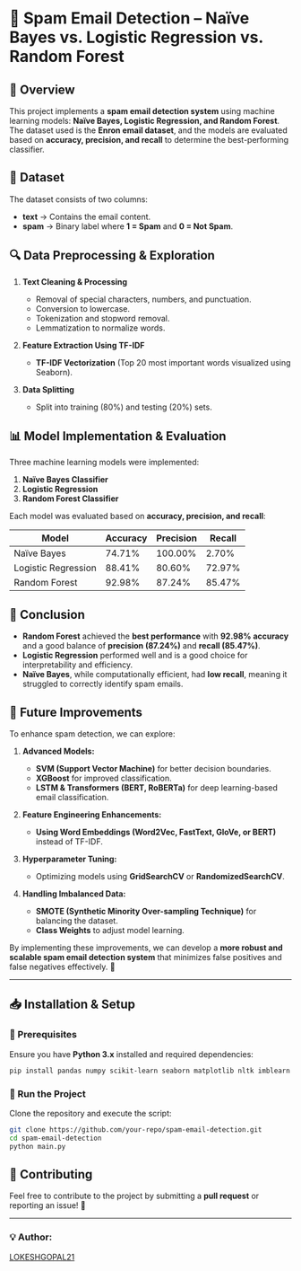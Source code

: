 # **📧 Spam Email Detection – Naïve Bayes vs. Logistic Regression vs. Random Forest**

## **📌 Overview**
This project implements a **spam email detection system** using machine learning models: **Naïve Bayes, Logistic Regression, and Random Forest**. The dataset used is the **Enron email dataset**, and the models are evaluated based on **accuracy, precision, and recall** to determine the best-performing classifier.

## **📂 Dataset**
The dataset consists of two columns:
- **text** → Contains the email content.
- **spam** → Binary label where **1 = Spam** and **0 = Not Spam**.

## **🔍 Data Preprocessing & Exploration**
1. **Text Cleaning & Processing**
   - Removal of special characters, numbers, and punctuation.
   - Conversion to lowercase.
   - Tokenization and stopword removal.
   - Lemmatization to normalize words.

2. **Feature Extraction Using TF-IDF**
   - **TF-IDF Vectorization** (Top 20 most important words visualized using Seaborn).

3. **Data Splitting**
   - Split into training (80%) and testing (20%) sets.

## **📊 Model Implementation & Evaluation**
Three machine learning models were implemented:
1. **Naïve Bayes Classifier**
2. **Logistic Regression**
3. **Random Forest Classifier**

Each model was evaluated based on **accuracy, precision, and recall**:

| Model                  | Accuracy | Precision | Recall  |
|------------------------|----------|------------|---------|
| Naïve Bayes           | 74.71%    | 100.00%   | 2.70%   |
| Logistic Regression   | 88.41%    | 80.60%    | 72.97%  |
| Random Forest        | 92.98%    | 87.24%    | 85.47%  |

## **📢 Conclusion**
- **Random Forest** achieved the **best performance** with **92.98% accuracy** and a good balance of **precision (87.24%)** and **recall (85.47%)**.
- **Logistic Regression** performed well and is a good choice for interpretability and efficiency.
- **Naïve Bayes**, while computationally efficient, had **low recall**, meaning it struggled to correctly identify spam emails.

## **🚀 Future Improvements**
To enhance spam detection, we can explore:
1. **Advanced Models:**
   - **SVM (Support Vector Machine)** for better decision boundaries.
   - **XGBoost** for improved classification.
   - **LSTM & Transformers (BERT, RoBERTa)** for deep learning-based email classification.

2. **Feature Engineering Enhancements:**
   - **Using Word Embeddings (Word2Vec, FastText, GloVe, or BERT)** instead of TF-IDF.
   
3. **Hyperparameter Tuning:**
   - Optimizing models using **GridSearchCV** or **RandomizedSearchCV**.
   
4. **Handling Imbalanced Data:**
   - **SMOTE (Synthetic Minority Over-sampling Technique)** for balancing the dataset.
   - **Class Weights** to adjust model learning.

By implementing these improvements, we can develop a **more robust and scalable spam email detection system** that minimizes false positives and false negatives effectively. 🚀

---

## **📥 Installation & Setup**
### **🔹 Prerequisites**
Ensure you have **Python 3.x** installed and required dependencies:
```bash
pip install pandas numpy scikit-learn seaborn matplotlib nltk imblearn xgboost transformers tensorflow
```

### **🔹 Run the Project**
Clone the repository and execute the script:
```bash
git clone https://github.com/your-repo/spam-email-detection.git
cd spam-email-detection
python main.py
```

## **🤝 Contributing**
Feel free to contribute to the project by submitting a **pull request** or reporting an issue! 🚀

---
### **💡 Author:**
[LOKESHGOPAL21](https://github.com/LOKESHGOPAL21)
